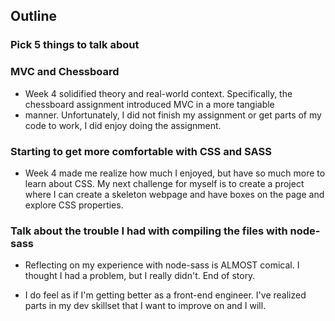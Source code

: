 ## Outline

### Pick 5 things to talk about

### MVC and Chessboard
+ Week 4 solidified theory and real-world context. Specifically, the chessboard assignment introduced MVC in a more tangiable 
+ manner. Unfortunately, I did not finish my assignment or get parts of my code to work, I did enjoy doing the assignment.  
### Starting to get more comfortable with CSS and SASS 
+ Week 4 made me realize how much I enjoyed, but have so much more to learn about CSS. My next challenge for myself is to create a project where I can create a skeleton webpage and have boxes on the page and explore CSS properties. 
### Talk about the trouble I had with compiling the files with node-sass
+ Reflecting on my experience with node-sass is ALMOST comical. I thought I had a problem, but I really didn't. End of story. 

+ I do feel as if I'm getting better as a front-end engineer. I've realized parts in my dev skillset that I want to improve on and I will. 
